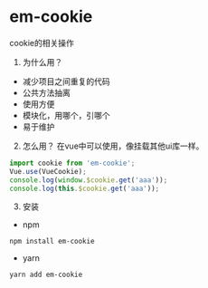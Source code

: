# em-cookie
cookie的相关操作

1. 为什么用？

 * 减少项目之间重复的代码
 * 公共方法抽离
 * 使用方便
 * 模块化，用哪个，引哪个
 * 易于维护

2. 怎么用？
在vue中可以使用，像挂载其他ui库一样。
 ```js
 import cookie from 'em-cookie';
 Vue.use(VueCookie);
 console.log(window.$cookie.get('aaa'));
 console.log(this.$cookie.get('aaa'));
 ```

3. 安装

  * npm

  `npm install em-cookie`

  * yarn

  `yarn add em-cookie`
